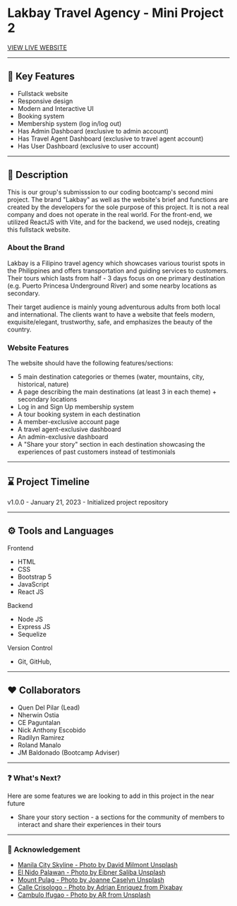 # Lakbay Travel Agency - Mini Project 2

[VIEW LIVE WEBSITE](https://lakbay.quendp.com/)

---

## 📌 Key Features

- Fullstack website
- Responsive design
- Modern and Interactive UI
- Booking system
- Membership system (log in/log out)
- Has Admin Dashboard (exclusive to admin account)
- Has Travel Agent Dashboard (exclusive to travel agent account)
- Has User Dashboard (exclusive to user account)

---

## 📝 Description

This is our group's submisssion to our coding bootcamp's second mini project. The brand "Lakbay" as well as the website's brief and functions are created by the developers for the sole purpose of this project. It is not a real company and does not operate in the real world. For the front-end, we utilized ReactJS with Vite, and for the backend, we used nodejs, creating this fullstack website.

### About the Brand

Lakbay is a Filipino travel agency which showcases various tourist spots in the Philippines and offers transportation and guiding services to customers. Their tours which lasts from half - 3 days focus on one primary destination (e.g. Puerto Princesa Underground River) and some nearby locations as secondary.

Their target audience is mainly young adventurous adults from both local and international. The clients want to have a website that feels modern, exquisite/elegant, trustworthy, safe, and emphasizes the beauty of the country.

### Website Features

The website should have the following features/sections:

- 5 main destination categories or themes (water, mountains, city, historical, nature)
- A page describing the main destinations (at least 3 in each theme) + secondary locations
- Log in and Sign Up membership system
- A tour booking system in each destination
- A member-exclusive account page
- A travel agent-exclusive dashboard
- An admin-exclusive dashboard
- A "Share your story" section in each destination showcasing the experiences of past customers instead of testimonials

---

## ⌛ Project Timeline

v1.0.0 - January 21, 2023 - Initialized project repository

---

## ⚙️ Tools and Languages

Frontend

- HTML
- CSS
- Bootstrap 5
- JavaScript
- React JS

Backend

- Node JS
- Express JS
- Sequelize

Version Control

- Git, GitHub,

---

## ❤️ Collaborators

- Quen Del Pilar (Lead)
- Nherwin Ostia
- CE Paguntalan
- Nick Anthony Escobido
- Radilyn Ramirez
- Roland Manalo
- JM Baldonado (Bootcamp Adviser)

---

### ❓ What's Next?

Here are some features we are looking to add in this project in the near future

- Share your story section - a sections for the community of members to interact and share their experiences in their tours

---

### 💛 Acknowledgement

- [Manila City Skyline - Photo by David Milmont Unsplash](https://unsplash.com/@dmilmont?utm_source=unsplash&utm_medium=referral&utm_content=creditCopyText)
- [El Nido Palawan - Photo by Eibner Saliba Unsplash](https://unsplash.com/@zilch?utm_source=unsplash&utm_medium=referral&utm_content=creditCopyText)
- [Mount Pulag - Photo by Joanne Caselyn Unsplash](https://unsplash.com/@joannecaselyn?utm_source=unsplash&utm_medium=referral&utm_content=creditCopyText)
- [Calle Crisologo - Photo by Adrian Enriquez from Pixabay](https://pixabay.com/users/adrianenriquez-691469/?utm_source=link-attribution&utm_medium=referral&utm_campaign=image&utm_content=593843)
- [Cambulo Ifugao - Photo by AR from Unsplash](https://unsplash.com/@ar__?utm_source=unsplash&utm_medium=referral&utm_content=creditCopyText)
